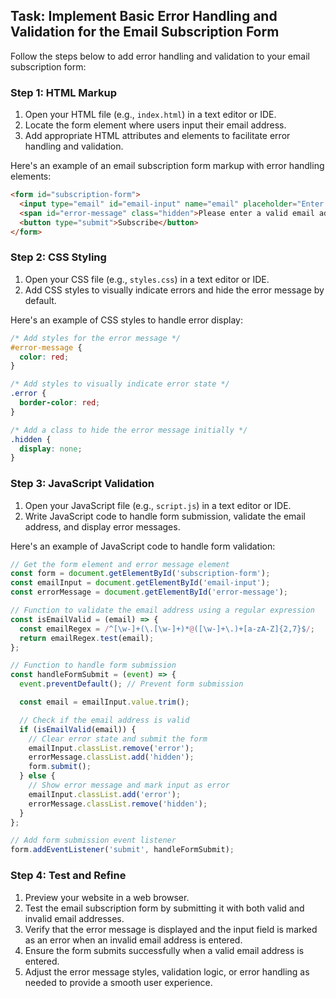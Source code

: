 
## Task: Implement Basic Error Handling and Validation for the Email Subscription Form

Follow the steps below to add error handling and validation to your email subscription form:

### Step 1: HTML Markup

1. Open your HTML file (e.g., `index.html`) in a text editor or IDE.
2. Locate the form element where users input their email address.
3. Add appropriate HTML attributes and elements to facilitate error handling and validation.

Here's an example of an email subscription form markup with error handling elements:

```html
<form id="subscription-form">
  <input type="email" id="email-input" name="email" placeholder="Enter your email address" required>
  <span id="error-message" class="hidden">Please enter a valid email address.</span>
  <button type="submit">Subscribe</button>
</form>
```

### Step 2: CSS Styling

1. Open your CSS file (e.g., `styles.css`) in a text editor or IDE.
2. Add CSS styles to visually indicate errors and hide the error message by default.

Here's an example of CSS styles to handle error display:

```css
/* Add styles for the error message */
#error-message {
  color: red;
}

/* Add styles to visually indicate error state */
.error {
  border-color: red;
}

/* Add a class to hide the error message initially */
.hidden {
  display: none;
}
```

### Step 3: JavaScript Validation

1. Open your JavaScript file (e.g., `script.js`) in a text editor or IDE.
2. Write JavaScript code to handle form submission, validate the email address, and display error messages.

Here's an example of JavaScript code to handle form validation:

```javascript
// Get the form element and error message element
const form = document.getElementById('subscription-form');
const emailInput = document.getElementById('email-input');
const errorMessage = document.getElementById('error-message');

// Function to validate the email address using a regular expression
const isEmailValid = (email) => {
  const emailRegex = /^[\w-]+(\.[\w-]+)*@([\w-]+\.)+[a-zA-Z]{2,7}$/;
  return emailRegex.test(email);
};

// Function to handle form submission
const handleFormSubmit = (event) => {
  event.preventDefault(); // Prevent form submission

  const email = emailInput.value.trim();

  // Check if the email address is valid
  if (isEmailValid(email)) {
    // Clear error state and submit the form
    emailInput.classList.remove('error');
    errorMessage.classList.add('hidden');
    form.submit();
  } else {
    // Show error message and mark input as error
    emailInput.classList.add('error');
    errorMessage.classList.remove('hidden');
  }
};

// Add form submission event listener
form.addEventListener('submit', handleFormSubmit);
```

### Step 4: Test and Refine

1. Preview your website in a web browser.
2. Test the email subscription form by submitting it with both valid and invalid email addresses.
3. Verify that the error message is displayed and the input field is marked as an error when an invalid email address is entered.
4. Ensure the form submits successfully when a valid email address is entered.
5. Adjust the error message styles, validation logic, or error handling as needed to provide a smooth user experience.
